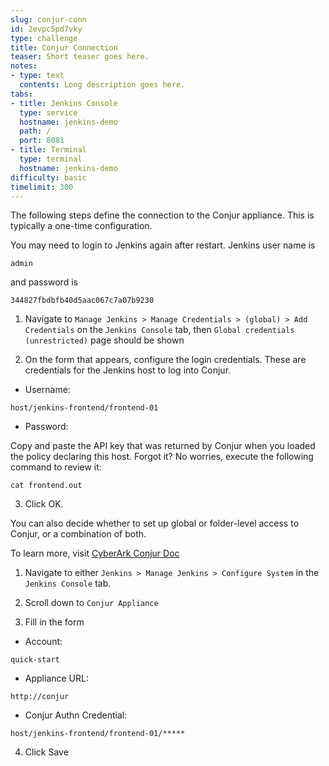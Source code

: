 ```yaml
---
slug: conjur-conn
id: 2evpc5pd7vky
type: challenge
title: Conjur Connection
teaser: Short teaser goes here.
notes:
- type: text
  contents: Long description goes here.
tabs:
- title: Jenkins Console
  type: service
  hostname: jenkins-demo
  path: /
  port: 8081
- title: Terminal
  type: terminal
  hostname: jenkins-demo
difficulty: basic
timelimit: 300
---
```

The following steps define the connection to the Conjur appliance. This is typically a one-time configuration.

You may need to login to Jenkins again after restart.
Jenkins user name is

```
admin
```

and password is

```
344827fbdbfb40d5aac067c7a07b9230
```

1. Navigate to `Manage Jenkins > Manage Credentials > (global) > Add Credentials` on the `Jenkins Console` tab, then `Global credentials (unrestricted)` page should be shown

2. On the form that appears, configure the login credentials. These are credentials for the Jenkins host to log into Conjur.

 - Username:

```
host/jenkins-frontend/frontend-01
```

 - Password:

  Copy and paste the API key that was returned by Conjur when you loaded the policy declaring this host.
  Forgot it?  No worries, execute the following command to review it:

  ```
  cat frontend.out
  ```

3. Click OK.

You can also decide whether to set up global or folder-level access to Conjur, or a combination of both.

To learn more, visit [CyberArk Conjur Doc](https://docs.conjur.org/Latest/en/Content/Integrations/jenkins-configure.htm?tocpath=Integrations%7CJenkins%7C_____2#ConfigureJenkinsConjurconnection)


1. Navigate to either `Jenkins > Manage Jenkins > Configure System` in the `Jenkins Console` tab.

2. Scroll down to `Conjur Appliance`

3. Fill in the form

- Account:

```
quick-start
```

- Appliance URL:

```
http://conjur
```

- Conjur Authn Credential:

```
host/jenkins-frontend/frontend-01/*****
```


4. Click Save
